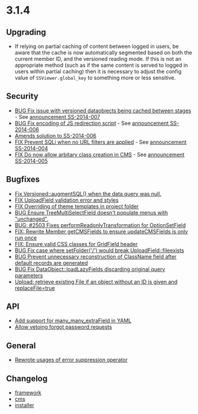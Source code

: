 # 3.1.4

## Upgrading

 * If relying on partial caching of content between logged in users, be aware that the cache is now automatically
   segmented based on both the current member ID, and the versioned reading mode. If this is not an appropriate
   method (such as if the same content is served to logged in users within partial caching) then it is necessary
   to adjust the config value of `SSViewer.global_key` to something more or less sensitive.

## Security

 * [BUG Fix issue with versioned dataobjects being cached between stages](https://github.com/silverstripe/silverstripe-framework/commit/4415a75d9304a3930b9c28763fc092299640c685) - See [announcement SS-2014-007](http://www.silverstripe.org/ss-2014-007-confidentiality-breach-can-occur-between-draft-and-live-modes/)
 * [BUG Fix encoding of JS redirection script](https://github.com/silverstripe/silverstripe-framework/commit/f8e3bbe3ae3f29f22d85abb73cea033659511168) - See [announcement SS-2014-006](http://www.silverstripe.org/ss-2014-006-xss-in-returnurl-redirection/)
 * [Amends solution to SS-2014-006](https://github.com/silverstripe/silverstripe-framework/commit/5b0a96979484fad12e11ce69aef98feda57b321f)
 * [FIX Prevent SQLi when no URL filters are applied](https://github.com/silverstripe/silverstripe-cms/commit/114df8a3a5e4800ef7586c5d9c8d79798fd2a11d) - See [announcement SS-2014-004](http://www.silverstripe.org/ss-2014-004-sql-injection-in-sitetree-with-custom-urlsegmentfilter-rules/)
 * [FIX Do now allow arbitary class creation in CMS](https://github.com/silverstripe/silverstripe-cms/commit/bf9b22fd4331a6f78cec12a75262f570b025ec2d) - See [announcement SS-2014-005](http://www.silverstripe.org/ss-2014-005-arbitrary-class-creation-in-cms-backend/)

## Bugfixes

 * [Fix Versioned::augmentSQL() when the data query was null.](https://github.com/silverstripe/silverstripe-framework/commit/deb1bfbcbaaa62acb2263ba797b5068e142a6353)
 * [FIX UploadField validation error and styles](https://github.com/silverstripe/silverstripe-framework/commit/02bceca9b478358bdd569c16818d3be2467beb64)
 * [FIX Overriding of theme templates in project folder](https://github.com/silverstripe/silverstripe-framework/commit/5f87d344f11c382dbee3fae8edfc00bb9a5a0265)
 * [BUG Ensure TreeMultiSelectField doesn't populate menus with "unchanged".](https://github.com/silverstripe/silverstripe-framework/commit/9e2c7b657221c336137e07985bd5994682216d65)
 * [BUG: #2503 Fixes performReadonlyTransformation for OptionSetField](https://github.com/silverstripe/silverstripe-framework/commit/44a8537f68872f0587cdf4cceadd433817dfdf60)
 * [FIX: Rewrite Member getCMSFields to ensure updateCMSFields is only run once](https://github.com/silverstripe/silverstripe-framework/commit/d91c7d14b84d8b3caed948b0bbab94d254ea2b96)
 * [FIX: Ensure valid CSS classes for GridField header](https://github.com/silverstripe/silverstripe-framework/commit/90952e7bd4bf7a278959ff320b3a71d30596f5d8)
 * [BUG Fix case where setFolder('/') would break UploadField::fileexists](https://github.com/silverstripe/silverstripe-framework/commit/c1e0f98f87fa58edf7967d818732c7467cf47d80)
 * [BUG Prevent unnecessary reconstruction of ClassName field after default records are generated](https://github.com/silverstripe/silverstripe-framework/commit/53b5adbcd98ff4d0e3947f4472b7b7b62a2b064a)
 * [BUG Fix DataObject::loadLazyFields discarding original query parameters](https://github.com/silverstripe/silverstripe-framework/commit/23f5f08eda4201e0d3d4c28b81805da10b55bdb1)
 * [Upload: retrieve existing File if an object without an ID is given and replaceFile=true](https://github.com/silverstripe/silverstripe-framework/commit/3c1e82b42c282ab64dfe7f5a68a50f59d8ebcc69)

## API

 * [Add support for many_many_extraField in YAML](https://github.com/silverstripe/silverstripe-framework/commit/8b923006227b0177983c96b949edaa6df18fbbf8)
 * [Allow vetoing forgot password requests](https://github.com/silverstripe/silverstripe-framework/commit/9afcf8f01ac6b5c3c054b9a49f1731d35aa868ed)

## General

 * [Rewrote usages of error suppression operator](https://github.com/silverstripe/silverstripe-framework/commit/6d5d3d8cb7e69e0b37471b1e34077211b0f631fe)

## Changelog

 * [framework](https://github.com/silverstripe/silverstripe-framework/releases/tag/3.1.4)
 * [cms](https://github.com/silverstripe/silverstripe-cms/releases/tag/3.1.4)
 * [installer](https://github.com/silverstripe/silverstripe-installer/releases/tag/3.1.4)
